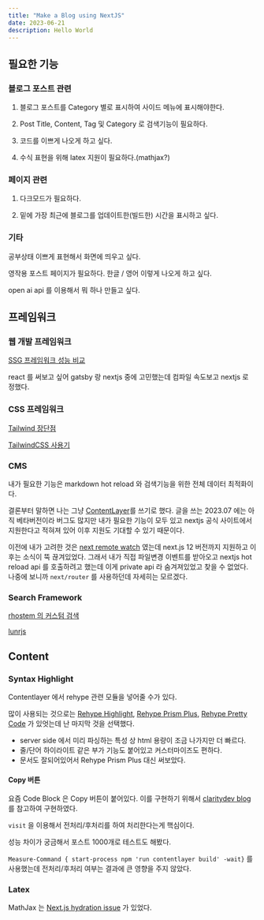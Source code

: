 ```yaml
---
title: "Make a Blog using NextJS"
date: 2023-06-21
description: Hello World 
---
```


## 필요한 기능

### 블로그 포스트 관련

1. 블로그 포스트를 Category 별로 표시하여 사이드 메뉴에 표시해야한다.

2. Post Title, Content, Tag 및 Category 로 검색기능이 필요하다.

3. 코드를 이쁘게 나오게 하고 싶다.

4. 수식 표현을 위해 latex 지원이 필요하다.(mathjax?)

### 페이지 관련

1. 다크모드가 필요하다.

2. 밑에 가장 최근에 블로그를 업데이트한(빌드한) 시간을 표시하고 싶다.

### 기타

공부상태 이쁘게 표현해서 화면에 띄우고 싶다. 

영작용 포스트 페이지가 필요하다. 한글 / 영어 이렇게 나오게 하고 싶다.

open ai api 를 이용해서 뭐 하나 만들고 싶다.



## 프레임워크

### 웹 개발 프레임워크

[SSG 프레임워크 성능 비교](https://css-tricks.com/comparing-static-site-generator-build-times/)

react 를 써보고 싶어 gatsby 랑 nextjs 중에 고민했는데 컴파일 속도보고 nextjs 로 정했다.


### CSS 프레임워크

[Tailwind 장단점](https://ykss.netlify.app/translation/the_pros_and_cons_of_tailwindcss/)

[TailwindCSS 사용기](https://fe-developers.kakaoent.com/2022/220303-tailwind-tips/)


### CMS

내가 필요한 기능은 markdown hot reload 와 검색기능을 위한 전체 데이터 최적화이다. 

결론부터 말하면 나는 그냥 [ContentLayer](https://www.contentlayer.dev/)를 쓰기로 했다. 
글을 쓰는 2023.07 에는 아직 베타버전이라 버그도 많지만 내가 필요한 기능이 모두 있고 nextjs 공식 사이트에서 지원한다고 적혀져 있어 이후 지원도 기대할 수 있기 때문이다.

이전에 내가 고려한 것은  [next remote watch](https://github.com/hashicorp/next-remote-watch) 였는데 next.js 12 버전까지 지원하고 이후는 소식이 뚝 끊겨있었다. 
그래서 내가 직접 파일변경 이벤트를 받아오고 nextjs hot reload api 를 호출하려고 했는데 이게 private api 라 숨겨져있었고 찾을 수 없었다. 
나중에 보니까 ```next/router``` 를 사용하던데 자세히는 모르겠다.

### Search Framework

[rhostem 의 커스텀 검색](https://blog.rhostem.com/posts/2018-08-23-blog-search)

[lunrjs](https://lunrjs.com/)



## Content

### Syntax Highlight

Contentlayer 에서 rehype 관련 모듈을 넣어줄 수가 있다.

많이 사용되는 것으로는
[Rehype Highlight](https://www.npmjs.com/package/rehype-highlight), 
[Rehype Prism Plus](https://www.npmjs.com/package/rehype-prism-plus), 
[Rehype Pretty Code](https://rehype-pretty-code.netlify.app/)
가 있엇는데 난 마지막 것을 선택했다.
+ server side 에서 미리 파싱하는 특성 상 html 용량이 조금 나가지만 더 빠르다.
+ 줄/단어 하이라이트 같은 부가 기능도 붙어있고 커스터마이즈도 편하다.
+ 문서도 잘되어있어서 Rehype Prism Plus 대신 써보았다. 

#### Copy 버튼

요즘 Code Block 은 Copy 버튼이 붙어있다. 이를 구현하기 위해서 [claritydev blog](https://claritydev.net/blog/copy-to-clipboard-button-nextjs-mdx-rehype) 를 참고하여 구현하였다.

```visit``` 을 이용해서 전처리/후처리를 하여 처리한다는게 핵심이다.

성능 차이가 궁금해서 포스트 1000개로 테스트도 해봤다.

```Measure-Command { start-process npm 'run contentlayer build' -wait}``` 를 사용했는데 전처리/후처리 여부는 결과에 큰 영향을 주지 않았다.


### Latex

MathJax 는 [Next.js hydration issue](https://github.com/remarkjs/remark-math/issues/80) 가 있었다.